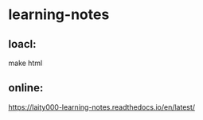 # learning-notes
## loacl:
make html
## online:
https://laity000-learning-notes.readthedocs.io/en/latest/
